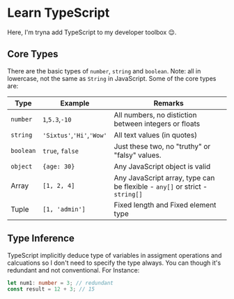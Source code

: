 # Learn TypeScript

Here, I'm tryna add TypeScript to my developer toolbox 😌.

## Core Types

There are the basic types of `number`, `string` and `boolean`. Note: all in lowercase, not the same as `String` in JavaScript.
Some of the core types are:

| Type      | Example                   | Remarks                                                                     |
| --------- | ------------------------- | --------------------------------------------------------------------------- |
| `number`  | `1`,`5.3`,`-10`           | All numbers, no distiction between integers or floats                       |
| `string`  | `'Sixtus'`,`'Hi'`,`'Wow'` | All text values (in quotes)                                                 |
| `boolean` | `true`, `false`           | Just these two, no "truthy" or "falsy" values.                              |
| `object`  | `{age: 30}`               | Any JavaScript object is valid                                              |
| Array     | `[1, 2, 4]`               | Any JavaScript array, type can be flexible - `any[]` or strict - `string[]` |
| Tuple     | `[1, 'admin']`            | Fixed length and Fixed element type                                         |

## Type Inference

TypeScript implicitly deduce type of variables in assigment operations and calcuations so I don't need to specify the type always. You can though it's redundant and not conventional.
For Instance:

```ts
let num1: number = 3; // redundant
const result = 12 + 3; // 15
```
